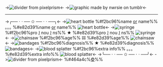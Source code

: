 ->![divider from pixelprism](https://file.garden/ZRa40spOlUzNliEM/graphics/dividers/filtered/kousano%20dotted%20border%20top.png)<-
->![graphic made by nwrsie on tumblr](https://file.garden/ZRa40spOlUzNliEM/graphics/pngs/templates/bungou%20stray%20dogs/ships/kousano/kousano%20graphic%20png%201-4%20gif.gif)<-
***
->╭── ⋅ ⋅ ── ✩ ── ⋅ ⋅ ──╮<-
->![heart bottle](https://file.garden/ZRa40spOlUzNliEM/graphics/pixels/filtered/IMG_2879_YOSANO.gif) %#f2bc96%name [or](https://rentry.org/cybertemplates-kousano) name%% ｡｡｡ %#e82d39%name [or](https://rentry.org/cybertemplates-kousano) name%% ![heart bottle](https://file.garden/ZRa40spOlUzNliEM/graphics/pixels/filtered/IMG_2879_KOUYOU.gif)<-
->![syringe](https://file.garden/ZRa40spOlUzNliEM/graphics/pixels/filtered/5F5CD812-A638-40DD-9910-2478DA12D2B1_YOSANO.gif) %#f2bc96%pro *[)](https://rentry.org/cybertemplates-kousano)* nou *[)](https://rentry.org/cybertemplates-kousano)* ns%% ★ %#e82d39%pro *[)](https://rentry.org/cybertemplates-kousano)* nou *[)](https://rentry.org/cybertemplates-kousano)* ns%% ![syringe](https://file.garden/ZRa40spOlUzNliEM/graphics/pixels/filtered/5F5CD812-A638-40DD-9910-2478DA12D2B1_KOUYOU.gif)<-
->![chainsaw](https://file.garden/ZRa40spOlUzNliEM/graphics/pixels/filtered/IMG_9394_YOSANO.gif) %#f2bc96%age%% ʬʬ %#e82d39%age%% ![chainsaw](https://file.garden/ZRa40spOlUzNliEM/graphics/pixels/filtered/IMG_9394_KOUYOU.gif)<-
->![bandages](https://file.garden/ZRa40spOlUzNliEM/graphics/pixels/filtered/IMG_7312_YOSANO.gif) %#f2bc96%diagnosis%% ★ %#e82d39%diagnosis%% ![bandages](https://file.garden/ZRa40spOlUzNliEM/graphics/pixels/filtered/IMG_7312_KOUYOU.gif)<-
->![blood splatter](https://file.garden/ZRa40spOlUzNliEM/graphics/pixels/filtered/IMG_6257_YOSANO.gif) %#f2bc96%extra info%% ｡｡｡%#e82d39%extra info%% ![blood splatter](https://file.garden/ZRa40spOlUzNliEM/graphics/pixels/filtered/IMG_6257_KOUYOU.gif)<-
->╰── ⋅ ⋅ ── ✩ ── ⋅ ⋅ ──╯<-
->![divider from pixelprism](https://file.garden/ZRa40spOlUzNliEM/graphics/dividers/filtered/kousano%20dotted%20border%20bottom.png)<-
%#464a4c%[©](https://www.tumblr.com/nwrsie)%%